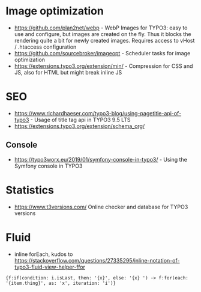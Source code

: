 # Image optimization

* https://github.com/plan2net/webp - WebP Images for TYPO3: easy to use and configure, but images are created on the fly. Thus it blocks the rendering quite a bit for newly created images. Requires access to vHost / .htaccess configuration
* https://github.com/sourcebroker/imageopt - Scheduler tasks for image optimization
* https://extensions.typo3.org/extension/min/ - Compression for CSS and JS, also for HTML but might break inline JS

# SEO
* https://www.richardhaeser.com/typo3-blog/using-pagetitle-api-of-typo3 - Usage of title tag api in TYPO3 9.5 LTS
* https://extensions.typo3.org/extension/schema_org/

## Console
* https://typo3worx.eu/2019/01/symfony-console-in-typo3/ - Using the Symfony console in TYPO3

# Statistics
* https://www.t3versions.com/ Online checker and database for TYPO3 versions

# Fluid
* inline forEach, kudos to https://stackoverflow.com/questions/27335295/inline-notation-of-typo3-fluid-view-helper-ffor
```
{f:if(condition: i.isLast, then: '{x}', else: '{x} ') -> f:for(each: '{item.thing}', as: 'x', iteration: 'i')}
```
